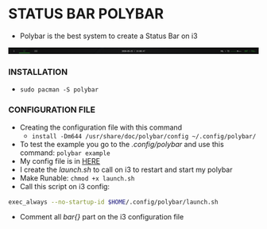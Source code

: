 # STATUS BAR POLYBAR

* Polybar is the best system to create a Status Bar on i3

<img src="../images/polybar.png">

### INSTALLATION

* `sudo pacman -S polybar`

### CONFIGURATION FILE

* Creating the configuration file with this command
	* `install -Dm644 /usr/share/doc/polybar/config ~/.config/polybar/`
* To test the example you go to the _.config/polybar_ and use this command: `polybar example`
* My config file is in [HERE](config)
* I create the _launch.sh_ to call on i3 to restart and start my polybar
* Make Runable: `chmod +x launch.sh`
* Call this script on i3 config: 

```sh
exec_always --no-startup-id $HOME/.config/polybar/launch.sh
```
* Comment all _bar{}_ part on the i3 configuration file
